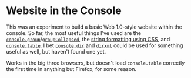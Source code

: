 # Website in the Console

This was an experiment to build a basic Web 1.0-style website within the console. So far, the most useful things I've used are the [`console.group`](https://developer.mozilla.org/en-US/docs/Web/API/console/group)/[`groupCollapsed`](https://developer.mozilla.org/en-US/docs/Web/API/console/groupCollapsed), the [string formatting using CSS](https://developer.mozilla.org/en-US/docs/Web/API/console#styling_console_output), and [`console.table`](https://developer.mozilla.org/en-US/docs/Web/API/console/table). I bet [`console.dir`](https://developer.mozilla.org/en-US/docs/Web/API/console/dir) and [`dirxml`](https://developer.mozilla.org/en-US/docs/Web/API/console/dirxml) could be used for something useful as well, but haven't found one yet.

Works in the big three browsers, but doesn't load `console.table` correctly the first time in anything but Firefox, for some reason.
